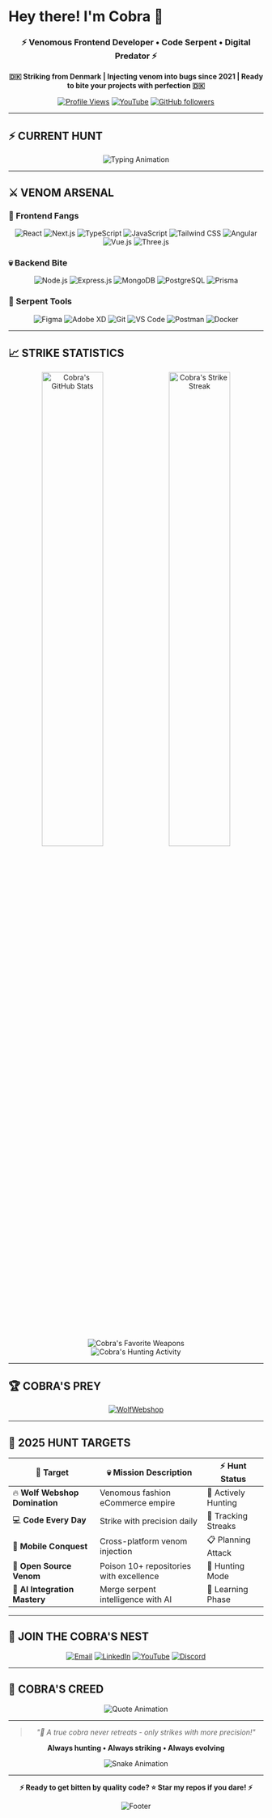 #  Hey there! I'm Cobra 🐍

<div align="center">
  
  ### ⚡ Venomous Frontend Developer • Code Serpent • Digital Predator ⚡
  
  **🇩🇰 Striking from Denmark | Injecting venom into bugs since 2021 | Ready to bite your projects with perfection 🇩🇰**
  
  [![Profile Views](https://komarev.com/ghpvc/?username=IamCobra&label=Profile+Views&color=blueviolet&style=for-the-badge)](https://github.com/IamCobra)
  [![YouTube](https://img.shields.io/youtube/channel/subscribers/UC8butISFwT-Wl7EV0hUK0BQ?label=YouTube&style=for-the-badge&color=red&logo=youtube)](https://www.youtube.com/@iamcobra5297)
  [![GitHub followers](https://img.shields.io/github/followers/IamCobra?label=Followers&style=for-the-badge&color=blue&logo=github)](https://github.com/IamCobra?tab=followers)

</div>

---

## ⚡ CURRENT HUNT

<div align="center">
  
  ![Typing Animation](https://readme-typing-svg.demolab.com?font=Fira+Code&size=22&duration=2800&pause=800&color=00FF41&center=true&vCenter=true&width=650&lines=🐍+Striking+Wolf+Webshop+with+deadly+precision;💀+Mastering+Next.js+%26+TypeScript+like+venom;⚡+Optimizing+performance+with+serpent+speed;🔥+Weaving+Three.js+magic+in+the+shadows;🎯+Hypnotizing+users+with+flawless+experiences)

</div>

---

## ⚔️ VENOM ARSENAL

### **🐍 Frontend Fangs**
<div align="center">
  
  ![React](https://img.shields.io/badge/React-20232A?style=for-the-badge&logo=react&logoColor=61DAFB)
  ![Next.js](https://img.shields.io/badge/Next.js-000000?style=for-the-badge&logo=nextdotjs&logoColor=white)
  ![TypeScript](https://img.shields.io/badge/TypeScript-007ACC?style=for-the-badge&logo=typescript&logoColor=white)
  ![JavaScript](https://img.shields.io/badge/JavaScript-F7DF1E?style=for-the-badge&logo=javascript&logoColor=black)
  ![Tailwind CSS](https://img.shields.io/badge/Tailwind_CSS-38B2AC?style=for-the-badge&logo=tailwind-css&logoColor=white)
  ![Angular](https://img.shields.io/badge/Angular-DD0031?style=for-the-badge&logo=angular&logoColor=white)
  ![Vue.js](https://img.shields.io/badge/Vue.js-4FC08D?style=for-the-badge&logo=vue.js&logoColor=white)
  ![Three.js](https://img.shields.io/badge/Three.js-000000?style=for-the-badge&logo=three.js&logoColor=white)

</div>

### **💀 Backend Bite**
<div align="center">
  
  ![Node.js](https://img.shields.io/badge/Node.js-339933?style=for-the-badge&logo=nodedotjs&logoColor=white)
  ![Express.js](https://img.shields.io/badge/Express.js-000000?style=for-the-badge&logo=express&logoColor=white)
  ![MongoDB](https://img.shields.io/badge/MongoDB-4EA94B?style=for-the-badge&logo=mongodb&logoColor=white)
  ![PostgreSQL](https://img.shields.io/badge/PostgreSQL-316192?style=for-the-badge&logo=postgresql&logoColor=white)
  ![Prisma](https://img.shields.io/badge/Prisma-3982CE?style=for-the-badge&logo=Prisma&logoColor=white)

</div>

### **🔧 Serpent Tools**
<div align="center">
  
  ![Figma](https://img.shields.io/badge/Figma-F24E1E?style=for-the-badge&logo=figma&logoColor=white)
  ![Adobe XD](https://img.shields.io/badge/Adobe%20XD-470137?style=for-the-badge&logo=Adobe%20XD&logoColor=#FF61F6)
  ![Git](https://img.shields.io/badge/Git-F05032?style=for-the-badge&logo=git&logoColor=white)
  ![VS Code](https://img.shields.io/badge/VS_Code-007ACC?style=for-the-badge&logo=visual-studio-code&logoColor=white)
  ![Postman](https://img.shields.io/badge/Postman-FF6C37?style=for-the-badge&logo=Postman&logoColor=white)
  ![Docker](https://img.shields.io/badge/Docker-2496ED?style=for-the-badge&logo=docker&logoColor=white)

</div>

---

## 📈 STRIKE STATISTICS

<div align="center">
  
  <img width="49%" src="https://github-readme-stats.vercel.app/api?username=IamCobra&show_icons=true&theme=chartreuse-dark&hide_border=true&bg_color=0a0a0a&title_color=00FF41&icon_color=00FF41&text_color=00CC33&border_radius=15" alt="Cobra's GitHub Stats">
  <img width="49%" src="https://github-readme-streak-stats.herokuapp.com/?user=IamCobra&theme=chartreuse-dark&hide_border=true&background=0a0a0a&stroke=00FF41&ring=00FF41&fire=FF0000&currStreakLabel=00CC33&sideLabels=00CC33&currStreakNum=00FF41&dates=666666&sideNums=00FF41&border_radius=15" alt="Cobra's Strike Streak">

</div>

<div align="center">
  
  <img src="https://github-readme-stats.vercel.app/api/top-langs/?username=IamCobra&layout=compact&theme=chartreuse-dark&hide_border=true&bg_color=0a0a0a&title_color=00FF41&text_color=00CC33&border_radius=15" alt="Cobra's Favorite Weapons">

</div>

<div align="center">
  
  <img src="https://github-readme-activity-graph.vercel.app/graph?username=IamCobra&theme=high-contrast&hide_border=true&area=true&bg_color=0a0a0a&color=00FF41&line=00FF41&point=FF0000" alt="Cobra's Hunting Activity">

</div>

---

## 🏆 COBRA'S PREY

<div align="center">
  
  [![WolfWebshop](https://github-readme-stats.vercel.app/api/pin/?username=IamCobra&repo=WolfWebshop&theme=chartreuse-dark&hide_border=true&bg_color=0a0a0a&title_color=00FF41&text_color=00CC33&icon_color=FF0000&border_radius=15)](https://github.com/IamCobra/WolfWebshop)

</div>

---

## 🎯 2025 HUNT TARGETS

<div align="center">

| 🐍 Target | 💀 Mission Description | ⚡ Hunt Status |
|-----------|-------------------------|----------------|
| 🔥 **Wolf Webshop Domination** | Venomous fashion eCommerce empire | 🐍 Actively Hunting |
| 💻 **Code Every Day** | Strike with precision daily | 🔄 Tracking Streaks |
| 📱 **Mobile Conquest** | Cross-platform venom injection | 📋 Planning Attack |
| 🌟 **Open Source Venom** | Poison 10+ repositories with excellence | 🎯 Hunting Mode |
| 🤖 **AI Integration Mastery** | Merge serpent intelligence with AI | 🧠 Learning Phase |

</div>

---

## 🤝 JOIN THE COBRA'S NEST

<div align="center">
  
  [![Email](https://img.shields.io/badge/Venom_Mail-FF0000?style=for-the-badge&logo=gmail&logoColor=white)](mailto:Ikhvan95@gmail.com)
  [![LinkedIn](https://img.shields.io/badge/Professional_Hunt-00FF41?style=for-the-badge&logo=linkedin&logoColor=black)](https://www.linkedin.com/in/ikhvan-bajsaluev-a01baa219/)
  [![YouTube](https://img.shields.io/badge/Cobra_Channel-FF0000?style=for-the-badge&logo=youtube&logoColor=white)](https://www.youtube.com/@iamcobra5297)
  [![Discord](https://img.shields.io/badge/Serpent_Lair-00FF41?style=for-the-badge&logo=discord&logoColor=black)](https://discord.com/users/IamCobra)

</div>

---

## 🐍 COBRA'S CREED

<div align="center">
  
  ![Quote Animation](https://readme-typing-svg.demolab.com?font=Fira+Code&size=18&duration=3500&pause=1500&color=00FF41&center=true&vCenter=true&width=550&lines=Strike+fast%2C+code+faster%2C+debug+flawlessly;Inject+venom+into+every+bug+I+encounter;Slithering+through+code+with+deadly+precision;Ready+to+strike+your+next+project)

  ---
  
  > *"🐍 A true cobra never retreats - only strikes with more precision!"*
  
  **Always hunting • Always striking • Always evolving**
  
  ![Snake Animation](https://github.com/IamCobra/IamCobra/blob/output/github-contribution-grid-snake-dark.svg)

</div>

---

<div align="center">
  
  **⚡ Ready to get bitten by quality code? ⭐ Star my repos if you dare! ⚡**
  
  ![Footer](https://capsule-render.vercel.app/api?type=waving&color=gradient&customColorList=0,2,2,5,30&height=120&section=footer)

</div>
